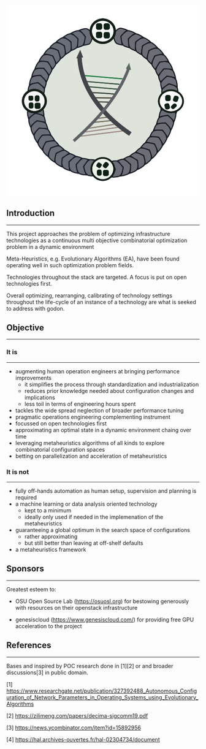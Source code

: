 <!--
Copyright (c) 2019 Matthias Tafelmeier.

This file is part of godon

godon is free software: you can redistribute it and/or modify
it under the terms of the GNU Affero General Public License as
published by the Free Software Foundation, either version 3 of the
License, or (at your option) any later version.

godon is distributed in the hope that it will be useful,
but WITHOUT ANY WARRANTY; without even the implied warranty of
MERCHANTABILITY or FITNESS FOR A PARTICULAR PURPOSE.  See the
GNU Affero General Public License for more details.

You should have received a copy of the GNU Affero General Public License
along with this godon. If not, see <http://www.gnu.org/licenses/>.
-->

![Emblem](https://raw.githubusercontent.com/cherusk/godon/master/docs_content/logo.svg?sanitize=true)


## Introduction
-------------

This project approaches the problem of optimizing infrastructure technologies 
as a continuous multi objective combinatorial optimization problem in a dynamic environment

Meta-Heuristics, e.g. Evolutionary Algorithms (EA), have been found operating well in
such optimization problem fields.

Technologies throughout the stack are targeted. A focus is put on open technologies first.

Overall optimizing, rearranging, calibrating of technology settings throughout the life-cycle of an instance
of a technology are what is seeked to address with godon.

## Objective
-------------

### It is
-------------

* augmenting human operation engineers at bringing performance improvements
    * it simplifies the process through standardization and industrialization
    * reduces prior knowledge needed about configuration changes and implications
    * less toil in terms of engineering hours spent
* tackles the wide spread neglection of broader performance tuning
* pragmatic operations engineering complementing instrument
* focussed on open technologies first
* approximating an optimal state in a dynamic environment chaing over time
* leveraging metaheuristics algorithms of all kinds to explore combinatorial configuration spaces
* betting on parallelization and acceleration of metaheuristics

### It is not
-------------

* fully off-hands automation as human setup, supervision and planning is required
* a machine learning or data analysis oriented technology
    * kept to a minimum
    * ideally only used if needed in the implemenation of the metaheuristics
* guaranteeing a global optimum in the search space of configurations
    * rather approximating
    * but still better than leaving at off-shelf defaults
* a metaheuristics framework

## Sponsors
-------------

Greatest esteem to:

* OSU Open Source Lab (https://osuosl.org) for bestowing generously with resources on their openstack infrastructure

* genesiscloud (https://www.genesiscloud.com/) for providing free GPU acceleration to the project

## References 
-------------

Bases and inspired by POC research done in [1][2] or and broader discussions[3] in public domain.

[1] https://www.researchgate.net/publication/327392488_Autonomous_Configuration_of_Network_Parameters_in_Operating_Systems_using_Evolutionary_Algorithms

[2] https://zilimeng.com/papers/decima-sigcomm19.pdf

[3] https://news.ycombinator.com/item?id=15892956

[4] https://hal.archives-ouvertes.fr/hal-02304734/document 
